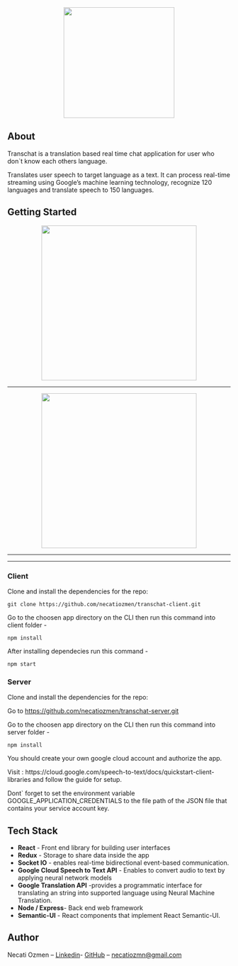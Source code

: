 
<div align="center">
 <img width= "250px" src="https://image.ibb.co/eGFnry/logo_preview_dd95d6d3_5fd9_4982_abc3_191b6d00e9eb.jpg" ></img>
</div>

## About

<p>Transchat is a translation based real time chat application for user who don`t know each others language.</p>
<p>Translates user speech to target language as a text.
It can process real-time streaming using Google’s machine learning technology, recognize 120 languages and translate speech to 150 languages.</p>

## Getting Started

<div align="center" float="right">
  <img src="https://preview.ibb.co/e1ngMy/Screen_Shot_2018_07_18_at_17_13_17.png" height="350" >
 <hr>
  <img src="https://preview.ibb.co/hsUaEJ/Screen_Shot_2018_07_18_at_17_04_19.png" height="350" >
 </div>

<hr>

<div align="center">

</div>
<hr>

### Client

Clone and install the dependencies for the repo:

`git clone https://github.com/necatiozmen/transchat-client.git`

Go to the choosen app directory on the CLI then run this command into client folder -

`npm install`

After installing dependecies run this command -

`npm start`

### Server

Clone and install the dependencies for the repo:

Go to https://github.com/necatiozmen/transchat-server.git

Go to the choosen app directory on the CLI then run this command into server folder -

`npm install`

You should create your own google cloud account and authorize the app.
<p>Visit : https://cloud.google.com/speech-to-text/docs/quickstart-client-libraries and follow the guide for setup.</p>

Dont` forget to set the environment variable GOOGLE_APPLICATION_CREDENTIALS  to the file path of the JSON file that contains your service account key.

## Tech Stack

* **React** - Front end library for building user interfaces
* **Redux** - Storage to share data inside the app
* **Socket IO** - enables real-time bidirectional event-based communication.
* **Google Cloud Speech to Text API** - Enables to convert audio to text by applying  neural network models
* **Google Translation API** -provides a  programmatic interface for translating an  string into supported language using Neural Machine Translation.
* **Node / Express**- Back end web framework
* **Semantic-UI** - React components that implement React Semantic-UI.




## Author

Necati Ozmen – [Linkedin](https://www.linkedin.com/in/necatiozmen)- [GitHub](https://github.com/necatiozmen) – necatiozmn@gmail.com

